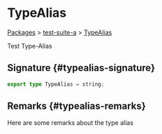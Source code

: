# TypeAlias

[Packages](/) \> [test-suite-a](/test-suite-a/) \> [TypeAlias](/test-suite-a/typealias-typealias/)

Test Type-Alias

## Signature {#typealias-signature}

```typescript
export type TypeAlias = string;
```

## Remarks {#typealias-remarks}

Here are some remarks about the type alias
